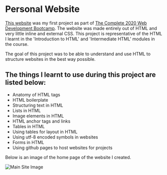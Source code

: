 # Personal Website

[This website](https://davidjosephind.github.io/Personal-Website/) was my first project as part of [The Complete 2020 Web Development Bootcamp](https://www.udemy.com/course/the-complete-web-development-bootcamp/). The website was made entirely out of HTML and very little inline and external CSS. This project is representative of the HTML I learnt in the 'Introduction to HTML' and 'Intermediate HTML' modules in the course.

The goal of this project was to be able to understand and use HTML to structure websites in the best way possible.

## The things I learnt to use during this project are listed below:

- Anatomy of HTML tags
- HTML boilerplate
- Structuring text in HTML
- Lists in HTML
- Image elements in HTML
- HTML anchor tags and links
- Tables in HTML
- Using tables for layout in HTML
- Using utf-8 encoded symbols in websites
- Forms in HTML
- Using github pages to host websites for projects

Below is an image of the home page of the website I created.

![Main Site Image](https://raw.githubusercontent.com/davidjosephind/HTML-PersonalWebsite/master/Site%20Image.jpg)
